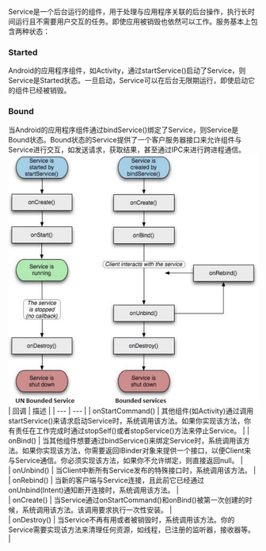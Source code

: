 Service是一个后台运行的组件，用于处理与应用程序关联的后台操作，执行长时间运行且不需要用户交互的任务。即使应用被销毁也依然可以工作。服务基本上包含两种状态：
### Started
Android的应用程序组件，如Activity，通过startService()启动了Service，则Service是Started状态。一旦启动，Service可以在后台无限期运行，即使启动它的组件已经被销毁。
### Bound
当Android的应用程序组件通过bindService()绑定了Service，则Service是Bound状态。Bound状态的Service提供了一个客户服务器接口来允许组件与Service进行交互，如发送请求，获取结果，甚至通过IPC来进行跨进程通信。  
![Service生命周期](https://github.com/ZhengyuanHan/CS/blob/main/img/services%E7%94%9F%E5%91%BD%E5%91%A8%E6%9C%9F.png)
| 回调 | 描述 |
| --- | --- |
| onStartCommand() | 其他组件(如Activity)通过调用startService()来请求启动Service时，系统调用该方法。如果你实现该方法，你有责任在工作完成时通过stopSelf()或者stopService()方法来停止Service。 |
| onBind() | 当其他组件想要通过bindService()来绑定Service时，系统调用该方法。如果你实现该方法，你需要返回IBinder对象来提供一个接口，以便Client来与Service通信。你必须实现该方法，如果你不允许绑定，则直接返回null。 |  
| onUnbind() | 当Client中断所有Service发布的特殊接口时，系统调用该方法。 |  
| onRebind() | 当新的客户端与Service连接，且此前它已经通过onUnbind(Intent)通知断开连接时，系统调用该方法。 |  
| onCreate() | 当Service通过onStartCommand()和onBind()被第一次创建的时候，系统调用该方法。该调用要求执行一次性安装。 |  
| onDestroy() | 当Service不再有用或者被销毁时，系统调用该方法。你的Service需要实现该方法来清理任何资源，如线程，已注册的监听器，接收器等。 |  
